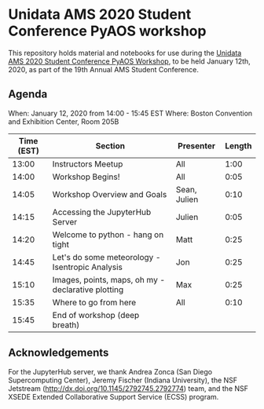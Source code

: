 # Unidata AMS 2020 Student Conference PyAOS workshop

This repository holds material and notebooks for use during the [Unidata AMS 2020 Student Conference PyAOS Workshop](https://ams.confex.com/ams/2020Annual/meetingapp.cgi/Session/54827), to be held January 12th, 2020, as part of the 19th Annual AMS Student Conference.

## Agenda

When: January 12, 2020 from 14:00 - 15:45 EST
Where: Boston Convention and Exhibition Center, Room 205B

| Time (EST) | Section                                            | Presenter     | Length |
| ---------- | -------------------------------------------------- | ------------- | ------ |
| 13:00      | Instructors Meetup                                 | All           | 1:00   |
| 14:00      | Workshop Begins!                                   | All           | 0:05   |
| 14:05      | Workshop Overview and Goals                        | Sean, Julien  | 0:10   |
| 14:15      | Accessing the JupyterHub Server                    | Julien        | 0:05   |
| 14:20      | Welcome to python - hang on tight                  | Matt          | 0:25   |
| 14:45      | Let's do some meteorology - Isentropic Analysis    | Jon           | 0:25   |
| 15:10      | Images, points, maps, oh my - declarative plotting | Max           | 0:25   |
| 15:35      | Where to go from here                              | All           | 0:10   |
| 15:45      | End of workshop (deep breath)                      |               |        |

## Acknowledgements

For the JupyterHub server, we thank Andrea Zonca (San Diego Supercomputing Center), Jeremy Fischer (Indiana University), the NSF Jetstream (http://dx.doi.org/10.1145/2792745.2792774) team, and the NSF XSEDE Extended Collaborative Support Service (ECSS) program.


